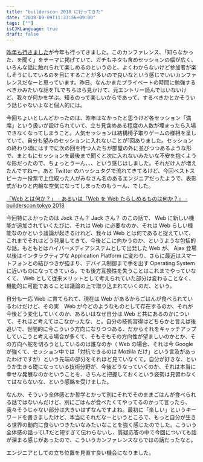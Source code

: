 ```yaml
---
title: "builderscon 2018 に行ってきた"
date: "2018-09-09T11:33:56+09:00"
tags: [""]
isCJKLanguage: true
draft: false
---
```


[昨年も行きました](https://chroju.github.io/blog/2017/08/06/builderson_2017/)が今年も行ってきました。このカンファレンス、「知らなかった、を聞く」をテーマに掲げていて、ガチもネタも含めセッションの幅が広く、いろんな話に触れられて楽しめるのというのと、よくわからないけど参加者が楽しそうにしているのを目にすることが多いので良いなという感じでいいカンファレンスだなーと思っています。昨日、なんかまたプライベートの時間に勉強するべきかみたいな話をTLでちらほら見かけて、元エントリー読んではいないけど、我々が何かを学ぶ、知るのって楽しいからであって、するべきかとかそういう話じゃないよなと個人的には。

今回ちょいとしんどかったのは、昨年はなかったと思うけど各セッション「満席」という扱いが設けられていて、立ち見含めある程度の人数が埋まったら入場できなくなってしまうこと。人気セッションは結構椅子取りゲームの様相を呈していて、自分も望みのセッションに入れないことが1回ありました。セッションの終わり頃にはすでに次の回を待つ人たちが部屋の外に並びつつあるような形で、まともにセッションを最後まで聞くと次に入れないみたいな不安を抱くような形だったので、ちょっとうーん、、、という感じはしました。それだけ人が増えたんですねー。あと Twitter のハッシュタグで流れてきてるけど、今回ベストスピーカー投票で上位取った人がみなさん名のあるエンジニアだったようで、表彰式がわりと内輪な空気になってしまったのもうーん、でした。

[「Web とは何か？」 - あるいは「Web を Web たらしめるものは何か？」 - builderscon tokyo 2018](https://builderscon.io/tokyo/2018/session/476a4a30-2f94-424c-bbc2-f6cb14f1c4cd)

今回特によかったのは Jxck さん？ Jack さん？ のこの話で、 Web に新しい機能が追加されていくたびに、それは Web に必要なのか、それは Web らしい機能なのかという議論が起きるけれど、我々は Web とは何であると捉えていて、これまでそれはどう発展してきて、今後どこに向かうのか、というような包括的な話。もともとはハイパーメディアシステムとして出発した Web が、 Ajax 登場以後はインタラクティブな Application Platform に変わり、さらに最近はスマートフォンとの結びつきが強まり、デバイス制御まで手を出す Operating System に近いものになってきている。でも後方互換性を失うことはこれまでやっていなくて、 Web として従来メリットとして考えられていた部分は変わることなく、機能的に可能であることは議論の上で取り込まれていくのだ、という。

自分も一応 Web に育てられて、現在は Web があるからごはんが食べられているわけだけど、その実　Web が今どのようなものとして存在するのか、それが今後どう変化していくのか、あるいはなぜ自分は Web と共にあるのかについて、それほど考えてはこなかったな、と。自分の技術習得はどちらかと言えば後追いで、世間的に今こういう方向になりつつある、だからそれをキャッチアップしていこうと考える場合が多くて、そもそもその方向性が望ましいのかとか、その方向へ舵を切ろうとしているのは誰なのか（ Web の場合、それは今 Google が強くて、セッション中では「対抗できるのは Mozilla だけ」という言及があったわけですが）という先端の部分をそれほど見ていなくて。自分が好きな、というか生きる礎になっている技術分野が、今後どうなっていくのか、それは本当に幸せな発展なのかということを、きちんと把握しておくという姿勢は見習わなくてはならないな、という感銘を受けました。

なんか、そういう全体感とか哲学とかって別にそれでそのままごはんが食べられる話ではないんだけど、別にごはんが食べたくてやってるのかって言ったら、我々そうじゃない部分は大きいはずなんですよね。最初に「楽しい」というキーワードを書きましたけど、本当にそれだなーというところで、もっと自分が生きる世界の動向に食らいつきたいなみたいなことを強く感じたのでした。こういう全体感の話ってLTだと短すぎて伝わらないし、質疑応答の中で今回についても話が深まる感じがあったので、こういうカンファレンスならではの話だったなと。

エンジニアとしての立ち位置を見直す良い機会になりました。

